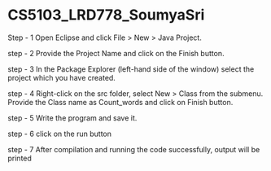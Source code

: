 # CS5103_LRD778_SoumyaSri

Step - 1
Open Eclipse and click File > New > Java Project.

step - 2
Provide the Project Name and click on the Finish button.

step - 3
In the Package Explorer (left-hand side of the window) select the project which you have created.

step - 4
Right-click on the src folder, select New > Class from the submenu. Provide the Class name as Count_words and click on Finish button.

step - 5
Write the program and save it.

step - 6
click on the run button

step - 7
After compilation and running the code successfully, output will be printed
